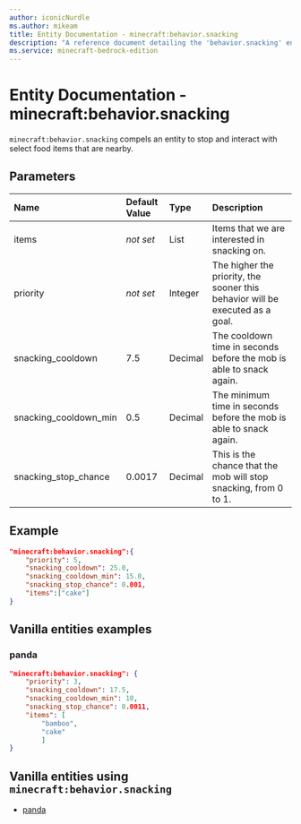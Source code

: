 ```yaml
---
author: iconicNurdle
ms.author: mikeam
title: Entity Documentation - minecraft:behavior.snacking
description: "A reference document detailing the 'behavior.snacking' entity goal"
ms.service: minecraft-bedrock-edition
---
```


# Entity Documentation - minecraft:behavior.snacking

`minecraft:behavior.snacking` compels an entity to stop and interact with select food items that are nearby.

## Parameters

|Name |Default Value  |Type  |Description  |
|:----------|:----------|:----------|:----------|
|items|*not set* | List| Items that we are interested in snacking on. |
|priority|*not set*|Integer|The higher the priority, the sooner this behavior will be executed as a goal.|
|snacking_cooldown| 7.5| Decimal| The cooldown time in seconds before the mob is able to snack again. |
|snacking_cooldown_min| 0.5| Decimal| The minimum time in seconds before the mob is able to snack again. |
|snacking_stop_chance| 0.0017| Decimal| This is the chance that the mob will stop snacking, from 0 to 1. |

## Example

```json
"minecraft:behavior.snacking":{
    "priority": 5,
    "snacking_cooldown": 25.0,
    "snacking_cooldown_min": 15.0,
    "snacking_stop_chance": 0.001,
    "items":["cake"]
}
```

## Vanilla entities examples

### panda

```json
"minecraft:behavior.snacking": {
    "priority": 3,
    "snacking_cooldown": 17.5,
    "snacking_cooldown_min": 10,
    "snacking_stop_chance": 0.0011,
    "items": [
        "bamboo",
        "cake"
        ]
}
```

## Vanilla entities using `minecraft:behavior.snacking`

- [panda](../../../../Source/VanillaBehaviorPack_Snippets/entities/panda.md)
